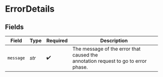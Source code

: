 # ErrorDetails


## Fields

| Field                                                                             | Type                                                                              | Required                                                                          | Description                                                                       |
| --------------------------------------------------------------------------------- | --------------------------------------------------------------------------------- | --------------------------------------------------------------------------------- | --------------------------------------------------------------------------------- |
| `message`                                                                         | *str*                                                                             | :heavy_check_mark:                                                                | The message of the error that caused the<br/>annotation request to go to error phase. |